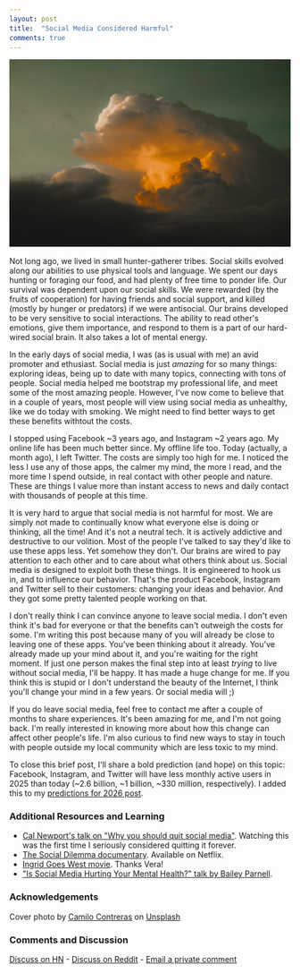 ```yaml
---
layout: post
title:  "Social Media Considered Harmful"
comments: true
---
```

<img class="cover" src="/img/bye-social-media/cover.jpg">

<span class="first-letter">N</span>ot long ago, we lived in small hunter-gatherer tribes. Social skills evolved along our abilities to use physical tools and language. We spent our days hunting or foraging our food, and had plenty of free time to ponder life. Our survival was dependent upon our social skills. We were rewarded (by the fruits of cooperation) for having friends and social support, and killed (mostly by hunger or predators) if we were antisocial. Our brains developed to be very sensitive to social interactions. The ability to read other's emotions, give them importance, and respond to them is a part of our hard-wired social brain. It also takes a lot of mental energy.

In the early days of social media, I was (as is usual with me) an avid promoter and ethusiast. Social media is just *amazing* for so many things: exploring ideas, being up to date with many topics, connecting with tons of people. Social media helped me bootstrap my professional life, and meet some of the most amazing people. However, I've now come to believe that in a couple of years, most people will view using social media as unhealthy, like we do today with smoking. We might need to find better ways to get these benefits withtout the costs.


I stopped using Facebook ~3 years ago, and Instagram ~2 years ago. My online life has been much better since. My offline life too. Today (actually, a month ago), I left Twitter. The costs are simply too high for me. I noticed the less I use any of those apps, the calmer my mind, the more I read, and the more time I spend outside, in real contact with other people and nature. These are things I value more than instant access to news and daily contact with thousands of people at this time.


It is very hard to argue that social media is not harmful for most. We are simply not made to continually know what everyone else is doing or thinking, all the time! And it's not a neutral tech. It is actively addictive and destructive to our volition. Most of the people I've talked to say they'd like to use these apps less. Yet somehow they don't. Our brains are wired to pay attention to each other and to care about what others think about us. Social media is designed to exploit both these things. It is engineered to hook us in, and to influence our behavior. That's the product Facebook, Instagram and Twitter sell to their customers: changing your ideas and behavior. And they got some pretty talented people working on that.


I don't really think I can convince anyone to leave social media. I don't even think it's bad for everyone or that the benefits can't outweigh the costs for some. I'm writing this post because many of you will already be close to leaving one of these apps. You've been thinking about it already. You've already made up your mind about it, and you're waiting for the right moment. If just one person makes the final step into at least *trying* to live without social media, I'll be happy. It has made a huge change for me. If you think this is stupid or I don't understand the beauty of the Internet, I think you'll change your mind in a few years. Or social media will ;)

If you do leave social media, feel free to contact me after a couple of months to share experiences. It's been amazing for me, and I'm not going back. I'm really interested in knowing more about how this change can affect other people's life. I'm also curious to find new ways to stay in touch with people outside my local community which are less toxic to my mind. 

To close this brief post, I'll share a bold prediction (and hope) on this topic: Facebook, Instagram, and Twitter will have less monthly active users in 2025 than today (~2.6 billion, ~1 billion, ~330 million, respectively). I added this to my [predictions for 2026 post](/2016/03/20/2026/).


### Additional Resources and Learning
- [Cal Newport's talk on "Why you should quit social media"](https://www.ted.com/talks/cal_newport_why_you_should_quit_social_media?language=en). Watching this was the first time I seriously considered quitting it forever.
- [The Social Dilemma documentary](https://www.imdb.com/title/tt11464826/). Available on Netflix.
- [Ingrid Goes West movie](https://www.imdb.com/title/tt5962210/). Thanks Vera!
- ["Is Social Media Hurting Your Mental Health?" talk by Bailey Parnell](https://www.youtube.com/watch?v=Czg_9C7gw0o).


### Acknowledgements


<span>Cover photo by <a href="https://unsplash.com/@milo_contreras?utm_source=unsplash&amp;utm_medium=referral&amp;utm_content=creditCopyText">Camilo Contreras</a> on <a href="https://unsplash.com/?utm_source=unsplash&amp;utm_medium=referral&amp;utm_content=creditCopyText">Unsplash</a></span>

### Comments and Discussion
[Discuss on HN](https://news.ycombinator.com/item?id=25524429) - [Discuss on Reddit](https://www.reddit.com/r/simpleliving/comments/kj6j15/social_media_considered_harmful/) - [Email a private comment](mailto:bye-social-media@maraoz.com)
